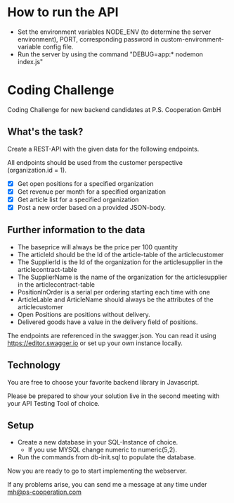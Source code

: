 # How to run the API

- Set the environment variables NODE_ENV (to determine the server environment), PORT, corresponding password in custom-environment-variable config file.
- Run the server by using the command "DEBUG=app:\* nodemon index.js"

# Coding Challenge

Coding Challenge for new backend candidates at P.S. Cooperation GmbH

## What's the task?

Create a REST-API with the given data for the following endpoints.

All endpoints should be used from the customer perspective (organization.id = 1).

- [x] Get open positions for a specified organization
- [x] Get revenue per month for a specified organization
- [x] Get article list for a specified organization
- [x] Post a new order based on a provided JSON-body.

## Further information to the data

- The baseprice will always be the price per 100 quantity
- The articleId should be the Id of the article-table of the articlecustomer
- The SupplierId is the Id of the organization for the articlesupplier in the articlecontract-table
- The SupplierName is the name of the organization for the articlesupplier in the articlecontract-table
- PositionInOrder is a serial per ordering starting each time with one
- ArticleLable and ArticleName should always be the attributes of the articlecustomer
- Open Positions are positions without delivery.
- Delivered goods have a value in the delivery field of positions.

The endpoints are referenced in the swagger.json. You can read it using https://editor.swagger.io or set up your own instance locally.

## Technology

You are free to choose your favorite backend library in Javascript.

Please be prepared to show your solution live in the second meeting with your API Testing Tool of choice.

## Setup

- Create a new database in your SQL-Instance of choice.
  - If you use MYSQL change numeric to numeric(5,2).
- Run the commands from db-init.sql to populate the database.

Now you are ready to go to start implementing the webserver.

If any problems arise, you can send me a message at any time under mh@ps-cooperation.com
